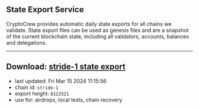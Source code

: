 ## State Export Service
CryptoCrew provides automatic daily state exports for all chains we validate. State export files can be used as genesis files and are a snapshot of the current blockchain state, including all validators, accounts, balances and delegations.

---
**Download: [stride-1 state export](https://dl-eu2.ccvalidators.com/SERVICE/stride/stride-1_export_8122521.json)**
---

- last updated: Fri Mar 15 2024 11:15:56
- chain id: `stride-1`
- export height: `8122521`
- use for: airdrops, local tests, chain recovery
